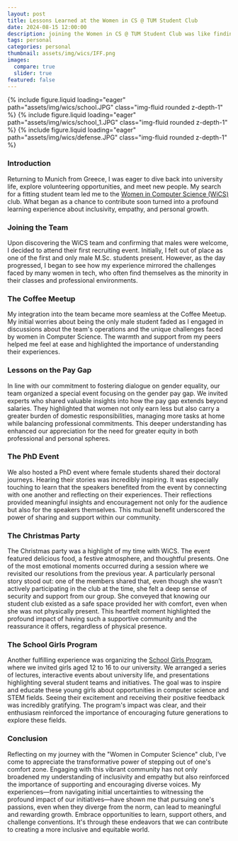```yaml
---
layout: post
title: Lessons Learned at the Women in CS @ TUM Student Club 
date: 2024-08-15 12:00:00
description: joining the Women in CS @ TUM Student Club was like finding a guiding light in a vast, complex landscape. It taught me the value of community and the strength that comes from diverse voices working together
tags: personal
categories: personal
thumbnail: assets/img/wics/IFF.png
images:
  compare: true
  slider: true
featured: false
---
```

<swiper-container keyboard="true" navigation="true" pagination="true" pagination-clickable="true" pagination-dynamic-bullets="true" rewind="true">
  <swiper-slide>{% include figure.liquid loading="eager" path="assets/img/wics/school.JPG" class="img-fluid rounded z-depth-1" %}</swiper-slide>
  <swiper-slide>{% include figure.liquid loading="eager" path="assets/img/wics/school_1.JPG" class="img-fluid rounded z-depth-1" %}</swiper-slide>
  <swiper-slide>{% include figure.liquid loading="eager" path="assets/img/wics/defense.JPG" class="img-fluid rounded z-depth-1" %}</swiper-slide>
</swiper-container>

### Introduction
Returning to Munich from Greece, I was eager to dive back into university life, explore volunteering opportunities, and meet new people. My search for a fitting student team led me to the [Women in Computer Science (WiCS)](https://womenincstum.github.io/) club. What began as a chance to contribute soon turned into a profound learning experience about inclusivity, empathy, and personal growth.

### Joining the Team
Upon discovering the WiCS team and confirming that males were welcome, I decided to attend their first recruiting event. Initially, I felt out of place as one of the first and only male M.Sc. students present. However, as the day progressed, I began to see how my experience mirrored the challenges faced by many women in tech, who often find themselves as the minority in their classes and professional environments.

### The Coffee Meetup
My integration into the team became more seamless at the Coffee Meetup. My initial worries about being the only male student faded as I engaged in discussions about the team's operations and the unique challenges faced by women in Computer Science. The warmth and support from my peers helped me feel at ease and highlighted the importance of understanding their experiences.

### Lessons on the Pay Gap
In line with our commitment to fostering dialogue on gender equality, our team organized a special event focusing on the gender pay gap. We invited experts who shared valuable insights into how the pay gap extends beyond salaries. They highlighted that women not only earn less but also carry a greater burden of domestic responsibilities, managing more tasks at home while balancing professional commitments. This deeper understanding has enhanced our appreciation for the need for greater equity in both professional and personal spheres.

### The PhD Event
We also hosted a PhD event where female students shared their doctoral journeys. Hearing their stories was incredibly inspiring. It was especially touching to learn that the speakers benefited from the event by connecting with one another and reflecting on their experiences. Their reflections provided meaningful insights and encouragement not only for the audience but also for the speakers themselves. This mutual benefit underscored the power of sharing and support within our community.

### The Christmas Party
The Christmas party was a highlight of my time with WiCS. The event featured delicious food, a festive atmosphere, and thoughtful presents. One of the most emotional moments occurred during a session where we revisited our resolutions from the previous year. A particularly personal story stood out: one of the members shared that, even though she wasn’t actively participating in the club at the time, she felt a deep sense of security and support from our group. She conveyed that knowing our student club existed as a safe space provided her with comfort, even when she was not physically present. This heartfelt moment highlighted the profound impact of having such a supportive community and the reassurance it offers, regardless of physical presence.

### The School Girls Program
Another fulfilling experience was organizing the [School Girls Program](https://www.canva.com/design/DAGACwHPyrQ/4DV0gswLLbXMbblPI0UeFw/view?utm_content=DAGACwHPyrQ&utm_campaign=designshare&utm_medium=link&utm_source=editor), where we invited girls aged 12 to 16 to our university. We arranged a series of lectures, interactive events about university life, and presentations highlighting several student teams and initiatives. The goal was to inspire and educate these young girls about opportunities in computer science and STEM fields. Seeing their excitement and receiving their positive feedback was incredibly gratifying. The program's impact was clear, and their enthusiasm reinforced the importance of encouraging future generations to explore these fields.

### Conclusion
Reflecting on my journey with the "Women in Computer Science" club, I've come to appreciate the transformative power of stepping out of one's comfort zone. Engaging with this vibrant community has not only broadened my understanding of inclusivity and empathy but also reinforced the importance of supporting and encouraging diverse voices. My experiences—from navigating initial uncertainties to witnessing the profound impact of our initiatives—have shown me that pursuing one's passions, even when they diverge from the norm, can lead to meaningful and rewarding growth. Embrace opportunities to learn, support others, and challenge conventions. It's through these endeavors that we can contribute to creating a more inclusive and equitable world.

